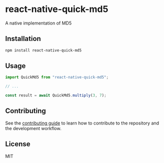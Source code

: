 # react-native-quick-md5

A native implementation of MD5

## Installation

```sh
npm install react-native-quick-md5
```

## Usage

```js
import QuickMd5 from "react-native-quick-md5";

// ...

const result = await QuickMd5.multiply(3, 7);
```

## Contributing

See the [contributing guide](CONTRIBUTING.md) to learn how to contribute to the repository and the development workflow.

## License

MIT
